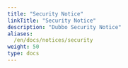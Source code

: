 ```yaml
---
title: "Security Notice"
linkTitle: "Security Notice"
description: "Dubbo Security Notice"
aliases:
  /en/docs/notices/security
weight: 50
type: docs
---
```

